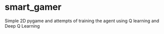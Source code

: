 # smart_gamer
 Simple 2D pygame and attempts of training the agent using Q learning and Deep Q Learning
